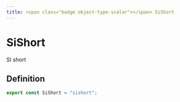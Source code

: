 ```yaml
---
title: <span class="badge object-type-scalar"></span> SiShort
---
```

# <span class="badge object-type-scalar"></span> SiShort

SI short

## Definition

```typescript
export const SiShort = "sishort";

```

